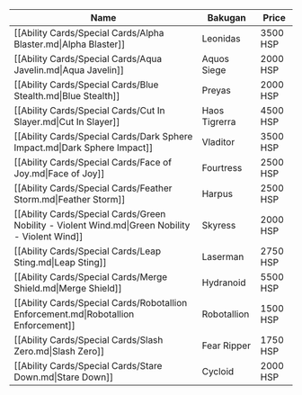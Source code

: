 | Name                                                                                            | Bakugan       | Price    |
| ----------------------------------------------------------------------------------------------- | ------------- | -------- |
| [[Ability Cards/Special Cards/Alpha Blaster.md\|Alpha Blaster]]                                 | Leonidas      | 3500 HSP |
| [[Ability Cards/Special Cards/Aqua Javelin.md\|Aqua Javelin]]                                   | Aquos Siege   | 2000 HSP |
| [[Ability Cards/Special Cards/Blue Stealth.md\|Blue Stealth]]                                   | Preyas        | 2000 HSP |
| [[Ability Cards/Special Cards/Cut In Slayer.md\|Cut In Slayer]]                                 | Haos Tigrerra | 4500 HSP |
| [[Ability Cards/Special Cards/Dark Sphere Impact.md\|Dark Sphere Impact]]                       | Vladitor      | 3500 HSP |
| [[Ability Cards/Special Cards/Face of Joy.md\|Face of Joy]]                                     | Fourtress     | 2500 HSP |
| [[Ability Cards/Special Cards/Feather Storm.md\|Feather Storm]]                                 | Harpus        | 2500 HSP |
| [[Ability Cards/Special Cards/Green Nobility - Violent Wind.md\|Green Nobility - Violent Wind]] | Skyress       | 2000 HSP |
| [[Ability Cards/Special Cards/Leap Sting.md\|Leap Sting]]                                       | Laserman      | 2750 HSP |
| [[Ability Cards/Special Cards/Merge Shield.md\|Merge Shield]]                                   | Hydranoid     | 5500 HSP |
| [[Ability Cards/Special Cards/Robotallion Enforcement.md\|Robotallion Enforcement]]             | Robotallion   | 1500 HSP |
| [[Ability Cards/Special Cards/Slash Zero.md\|Slash Zero]]                                       | Fear Ripper   | 1750 HSP |
| [[Ability Cards/Special Cards/Stare Down.md\|Stare Down]]                                       | Cycloid       | 2000 HSP |
